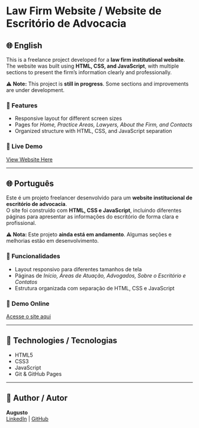 # Law Firm Website / Website de Escritório de Advocacia

## 🌐 English

This is a freelance project developed for a **law firm institutional website**.  
The website was built using **HTML, CSS, and JavaScript**, with multiple sections to present the firm’s information clearly and professionally.  

⚠️ **Note:** This project is **still in progress**. Some sections and improvements are under development.  

### 🔹 Features
- Responsive layout for different screen sizes  
- Pages for *Home, Practice Areas, Lawyers, About the Firm, and Contacts*  
- Organized structure with HTML, CSS, and JavaScript separation  

### 🔗 Live Demo
[View Website Here]((https://papayawhip-dotterel-222251.hostingersite.com/))  

---

## 🌐 Português

Este é um projeto freelancer desenvolvido para um **website institucional de escritório de advocacia**.  
O site foi construído com **HTML, CSS e JavaScript**, incluindo diferentes páginas para apresentar as informações do escritório de forma clara e profissional.  

⚠️ **Nota:** Este projeto **ainda está em andamento**. Algumas seções e melhorias estão em desenvolvimento.  

### 🔹 Funcionalidades
- Layout responsivo para diferentes tamanhos de tela  
- Páginas de *Início, Áreas de Atuação, Advogados, Sobre o Escritório e Contatos*  
- Estrutura organizada com separação de HTML, CSS e JavaScript  

### 🔗 Demo Online
[Acesse o site aqui]((https://papayawhip-dotterel-222251.hostingersite.com/))  

---

## 📂 Technologies / Tecnologias
- HTML5  
- CSS3  
- JavaScript  
- Git & GitHub Pages  

---

## 👤 Author / Autor
**Augusto**  
[LinkedIn](https://www.linkedin.com/in/augusto-henriques-793375206/) | [GitHub](https://github.com/AugustoHen)
